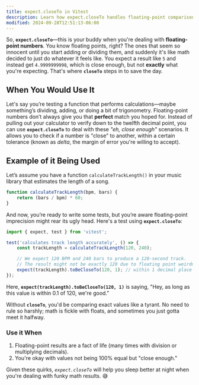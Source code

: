 ```yaml
---
title: expect.closeTo in Vitest
description: Learn how expect.closeTo handles floating-point comparisons in Vitest.
modified: 2024-09-28T12:51:13-06:00
---
```


So, **`expect.closeTo`**—this is your buddy when you're dealing with **floating-point numbers**. You know floating points, right? The ones that seem so innocent until you start adding or dividing them, and suddenly it's like math decided to just do whatever it feels like. You expect a result like `5` and instead get `4.9999999998`, which is close enough, but not **exactly** what you're expecting. That's where **`closeTo`** steps in to save the day.

## When You Would Use It

Let's say you’re testing a function that performs calculations—maybe something’s dividing, adding, or doing a bit of trigonometry. Floating-point numbers don’t always give you that **perfect** match you hoped for. Instead of pulling out your calculator to verify down to the twelfth decimal point, you can use **`expect.closeTo`** to deal with these *"eh, close enough"* scenarios. It allows you to check if a number is "close" to another, within a certain tolerance (known as *delta*, the margin of error you're willing to accept).

## Example of it Being Used

Let’s assume you have a function `calculateTrackLength()` in your music library that estimates the length of a song.

```javascript
function calculateTrackLength(bpm, bars) {
	return (bars / bpm) * 60;
}
```

And now, you’re ready to write some tests, but you’re aware floating-point imprecision might rear its ugly head. Here's a test using **`expect.closeTo`**:

```javascript
import { expect, test } from 'vitest';

test('calculates track length accurately', () => {
	const trackLength = calculateTrackLength(120, 240);

	// We expect 120 BPM and 240 bars to produce a 120-second track.
	// The result might not be exactly 120 due to floating point weirdness. 'delta' says we’re cool with a difference of 0.1 seconds.
	expect(trackLength).toBeCloseTo(120, 1); // within 1 decimal place
});
```

Here, **`expect(trackLength).toBeCloseTo(120, 1)`** is saying, "Hey, as long as this value is within 0.1 of 120, we're good."

Without **`closeTo`**, you'd be comparing exact values like a tyrant. No need to rule so harshly; math is fickle with floats, and sometimes you just gotta meet it halfway.

### Use it When

1. Floating-point results are a fact of life (many times with division or multiplying decimals).
2. You're okay with values not being 100% equal but "close enough."

Given these quirks, *`expect.closeTo`* will help you sleep better at night when you're dealing with funky math results. 😅

```ts
```

